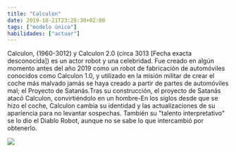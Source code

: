 ```yaml
---
title: "Calculon"
date: 2019-10-21T23:28:30+02:00
tags: ["modelo único"]
habilidades: ["actuar"]
---
```


Calculon, (1960-3012) y Calculon 2.0 (circa 3013 [Fecha exacta desconocida]) es un actor robot y una celebridad. Fue creado en algún momento antes del año 2019 como un robot de fabricación de automóviles conocidos como Calculon 1.0, y utilizado en la misión militar de crear el coche más malvado jamás se haya creado a partir de partes de automóviles mal; el Proyecto de Satanás.Tras su construcción, el proyecto de Satanás atacó Calculon, convirtiéndolo en un hombre-En los siglos desde que se hizo el coche, Calculon cambia su identidad y las actualizaciones de su apariencia para no levantar sospechas. También su "talento interpretativo" se lo dio el Diablo Robot, aunque no se sabe lo que intercambió por obtenerlo.

![](/images/calculon.jpg)